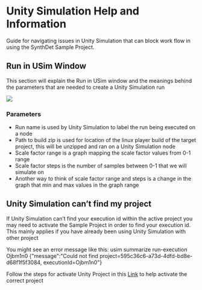 # Unity Simulation Help and Information 
Guide for navigating issues in Unity Simulation that can block work flow in using the SynthDet Sample Project.

## Run in USim Window

This section will explain the Run in USim window and the meanings behind the parameters that are needed to create a Unity Simulation run

<img src="images/USimRunWindow.PNG" align="middle"/>

### Parameters
* Run name is used by Unity Simulation to label the run being executed on a node  
* Path to build zip is used for location of the linux player build of the target project, this will be unzipped and ran on a Unity Simulation node
* Scale factor range is a graph mapping the scale factor values from 0-1 range
* Scale factor steps is the number of samples between 0-1 that we will simulate on
* Another way to think of scale factor range and steps is a change in the graph that min and max values in the graph range

## Unity Simulation can’t find my project
If Unity Simulation can’t find your execution id within the active project you may need to activate the Sample Project in order to find your execution id. This mainly applies if you have already been using Unity Simulation with other project 

You might see an error message like this:
usim summarize run-execution Ojbm1n0
{"message":"Could not find project=595c36c6-a73d-4dfd-bd8e-d68f1f5f3084, executionId=Ojbm1n0"}

Follow the steps for activate Unity Project in this [Link](https://github.com/Unity-Technologies/Unity-Simulation-Docs/blob/master/doc/quickstart.md#activate-unity-project) to help activate the correct project 
